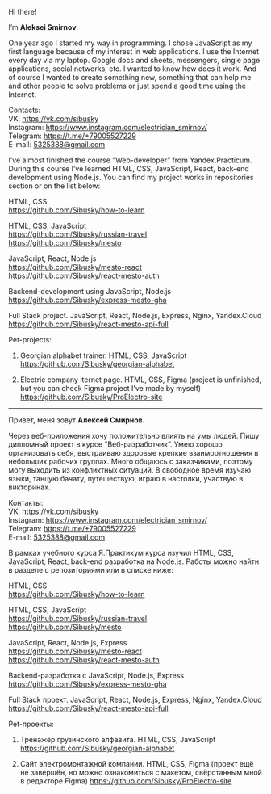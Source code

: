 Hi there!

I’m **Aleksei Smirnov**. 

One year ago I started my way in programming. I chose JavaScript as my first language because of my interest in web applications. I use the Internet every day via my laptop. Google docs and sheets, messengers, single page applications, social networks, etc. I wanted to know how does it work. And of course I wanted to create something new, something that can help me and other people to solve problems or just spend a good time using the Internet.

Contacts:   
VK: https://vk.com/sibusky   
Instagram: https://www.instagram.com/electrician_smirnov/   
Telegram: https://t.me/+79005527229   
E-mail: 5325388@gmail.com   

I’ve almost finished the course “Web-developer” from Yandex.Practicum. During this course I’ve learned HTML, CSS, JavaScript, React, back-end development using Node.js. You can find my project works in repositories section or on the list below:

HTML, CSS   
https://github.com/Sibusky/how-to-learn

HTML, CSS, JavaScript   
https://github.com/Sibusky/russian-travel   
https://github.com/Sibusky/mesto

JavaScript, React, Node.js   
https://github.com/Sibusky/mesto-react   
https://github.com/Sibusky/react-mesto-auth

Backend-development using JavaScript, Node.js   
https://github.com/Sibusky/express-mesto-gha

Full Stack project. JavaScript, React, Node.js, Express, Nginx, Yandex.Cloud   
https://github.com/Sibusky/react-mesto-api-full    

Pet-projects:

1. Georgian alphabet trainer. HTML, CSS, JavaScript
https://github.com/Sibusky/georgian-alphabet

2. Electric company iternet page. HTML, CSS, Figma (project is unfinished, but you can check Figma project I've made by myself)
https://github.com/Sibusky/ProElectro-site
_______

Привет, меня зовут **Алексей Смирнов**.

Через веб-приложения хочу положительно влиять на умы людей. Пишу дипломный проект в курсе “Веб-разработчик”. Умею хорошо организовать себя, выстраиваю здоровые крепкие взаимоотношения в небольших рабочих группах. Много общаюсь с заказчиками, поэтому могу выходить из конфликтных ситуаций. В свободное время изучаю языки, танцую бачату, путешествую, играю в настолки, участвую в викторинах.

Контакты:   
VK: https://vk.com/sibusky   
Instagram: https://www.instagram.com/electrician_smirnov/   
Telegram: https://t.me/+79005527229   
E-mail: 5325388@gmail.com   

В рамках учебного курса Я.Практикум курса изучил HTML, CSS, JavaScript, React, back-end разработка на Node.js. Работы можно найти в разделе с репозиториями или в списке ниже:

HTML, CSS   
https://github.com/Sibusky/how-to-learn

HTML, CSS, JavaScript   
https://github.com/Sibusky/russian-travel   
https://github.com/Sibusky/mesto

JavaScript, React, Node.js, Express   
https://github.com/Sibusky/mesto-react   
https://github.com/Sibusky/react-mesto-auth

Backend-разработка с JavaScript, Node.js, Express   
https://github.com/Sibusky/express-mesto-gha

Full Stack проект. JavaScript, React, Node.js, Express, Nginx, Yandex.Cloud   
https://github.com/Sibusky/react-mesto-api-full    

Pet-проекты:

1. Тренажёр грузинского алфавита. HTML, CSS, JavaScript
https://github.com/Sibusky/georgian-alphabet

2. Сайт электромонтажной компании. HTML, CSS, Figma (проект ещё не завершён, но можно ознакомиться с макетом, свёрстанным мной в редакторе Figma)
https://github.com/Sibusky/ProElectro-site
